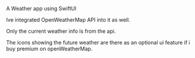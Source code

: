 A Weather app using SwiftUI

Ive integrated OpenWeatherMap API into it as well.

Only the current weather info is from the api.

The icons showing the future weather are there as an 
optional ui feature if i buy premium on openWeatherMap.

